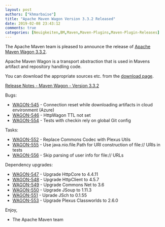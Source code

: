 ```yaml
---
layout: post
authors: ["khmarbaise"]
title: "Apache Maven Wagon Version 3.3.2 Released"
date: 2019-02-08 23:43:12
comments: true
categories: [Neuigkeiten,BM,Maven,Maven-Plugins,Maven-Plugin-Releases]
---
```

The Apache Maven team is pleased to announce the release of 
[Apache Maven Wagon 3.3.2](https://maven.apache.org/wagon/).

Apache Maven Wagon is a transport abstraction that is used in Mavens
artifact and repository handling code.

You can download the appropriate sources etc. from the [download page](https://maven.apache.org/wagon/download.cgi).

<!-- more -->

[Release Notes - Maven Wagon - Version 3.3.2](https://issues.apache.org/jira/secure/ReleaseNote.jspa?projectId=12318122&version=12344885)

Bugs:

 * [WAGON-545](https://issues.apache.org/jira/browse/WAGON-545) - Connection reset while downloading artifacts in cloud environment (Azure)
 * [WAGON-546](https://issues.apache.org/jira/browse/WAGON-546) - HttpWagon TTL not set
 * [WAGON-554](https://issues.apache.org/jira/browse/WAGON-554) - Tests with checkin rely on global Git config

Tasks:

 * [WAGON-552](https://issues.apache.org/jira/browse/WAGON-552) - Replace Commons Codec with Plexus Utils
 * [WAGON-555](https://issues.apache.org/jira/browse/WAGON-555) - Use java.nio.file.Path for URI construction of file:// URIs in tests
 * [WAGON-556](https://issues.apache.org/jira/browse/WAGON-556) - Skip parsing of user info for file:// URLs

Dependency upgrades:

 * [WAGON-547](https://issues.apache.org/jira/browse/WAGON-547) - Upgrade HttpCore to 4.4.11
 * [WAGON-548](https://issues.apache.org/jira/browse/WAGON-548) - Upgrade HttpClient to 4.5.7
 * [WAGON-549](https://issues.apache.org/jira/browse/WAGON-549) - Upgrade Commons Net to 3.6
 * [WAGON-550](https://issues.apache.org/jira/browse/WAGON-550) - Upgrade JSoup to 1.11.3
 * [WAGON-551](https://issues.apache.org/jira/browse/WAGON-551) - Uprade JSch to 0.1.55
 * [WAGON-553](https://issues.apache.org/jira/browse/WAGON-553) - Upgrade Plexus Classworlds to 2.6.0

Enjoy,

- The Apache Maven team

